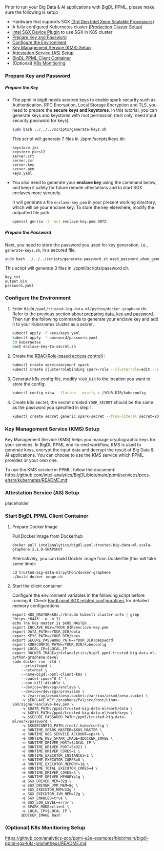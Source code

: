 Prior to run your Big Data & AI applications with BigDL PPML, please make sure the following is setup

* Hardware that supports SGX [(3rd Gen Intel Xeon Scalable Processors)](https://www.intel.com/content/www/us/en/products/docs/processors/xeon/3rd-gen-xeon-scalable-processors-brief.html)
* A fully configured Kubernetes cluster [(Production Cluster Setup)](https://kubernetes.io/docs/setup/production-environment/#production-cluster-setup)
* [Intel SGX Device Plugin](https://bigdl.readthedocs.io/en/latest/doc/PPML/QuickStart/deploy_intel_sgx_device_plugin_for_kubernetes.html) to use SGX in K8S cluster
* [Prepare Key and Password](#prepare-key-and-password)
* [Configure the Environment](#configure-the-environment)
* [Key Management Service (KMS) Setup](#key-management-service-kms-setup)
* [Attestation Service (AS) Setup](#attestation-service-as-setup)
* [BigDL PPML Client Container](#start-bigdl-ppml-client-container)
* (Optional) [K8s Monitioring](#optional-k8s-monitioring-setup)

### Prepare Key and Password

##### Prepare the Key

  * The ppml in bigdl needs secured keys to enable spark security such as Authentication, RPC Encryption, Local Storage Encryption and TLS, you need to prepare the **secure keys and keystores**. In this tutorial, you can generate keys and keystores with root permission (test only, need input security password for keys).

      ```bash
      sudo bash ../../../scripts/generate-keys.sh
      ```
      This script will generate 7 files in ./ppml/scripts/keys dir.
      ```
      keystore.jks
      keystore.pkcs12
      server.crt
      server.csr
      server.key
      server.pem
      keys.yaml
      ```

  * You also need to generate your **enclave key** using the command below, and keep it safely for future remote attestations and to start SGX enclaves more securely.

      It will generate a file `enclave-key.pem` in your present working directory, which will be your enclave key. To store the key elsewhere, modify the outputted file path.

      ```bash
      openssl genrsa -3 -out enclave-key.pem 3072
      ```

##### Prepare the Password

  Next, you need to store the password you used for key generation, i.e., `generate-keys.sh`, in a secured file.

  ```bash
  sudo bash ../../../scripts/generate-password.sh used_password_when_generate_keys
  ```
  This script will generate 3 files in ./ppml/scripts/password dir.
  ```
  key.txt
  output.bin
  password.yaml
  ```
### Configure the Environment

1. Enter `BigDL/ppml/trusted-big-data-ml/python/docker-graphene` dir. Refer to the previous section about [preparing data, key and password](#prepare-data-key-and-password). Then run the following commands to generate your enclave key and add it to your Kubernetes cluster as a secret. 

    ```bash
    kubectl apply -f keys/keys.yaml
    kubectl apply -f password/password.yaml
    cd kubernetes
    bash enclave-key-to-secret.sh
    ```
2. Create the [RBAC(Role-based access control)](https://spark.apache.org/docs/latest/running-on-kubernetes.html#rbac) :

    ```bash
    kubectl create serviceaccount spark
    kubectl create clusterrolebinding spark-role --clusterrole=edit --serviceaccount=default:spark --namespace=default
    ```

3. Generate k8s config file, modify `YOUR_DIR` to the location you want to store the config:

    ```bash
    kubectl config view --flatten --minify > /YOUR_DIR/kubeconfig
    ```
4. Create k8s secret, the secret created `YOUR_SECRET` should be the same as the password you specified in step 1:

    ```bash
    kubectl create secret generic spark-secret --from-literal secret=YOUR_SECRET
    ```

### Key Management Service (KMS) Setup
Key Management Service (KMS) helps you manage cryptographic keys for your services. In BigDL PPML end-to-end workflow, KMS is used to generate keys, encrypt the input data and decrypt the result of Big Data & AI applications. You can choose to use the KMS service which PPML provides or your own one.

To use the KMS service in PPML, follow the document: https://github.com/intel-analytics/BigDL/blob/main/ppml/services/pccs-ehsm/kubernetes/README.md

### Attestation Service (AS) Setup
placeholder





### Start BigDL PPML Client Container
1. Prepare Docker Image

    Pull Docker image from Dockerhub
    ```
    docker pull intelanalytics/bigdl-ppml-trusted-big-data-ml-scala-graphene:2.1.0-SNAPSHOT
    ```

    Alternatively, you can build Docker image from Dockerfile (this will take some time):
    ```
    cd trusted-big-data-ml/python/docker-graphene
    ./build-docker-image.sh
    ```
    
2. Start the client container
    
    Configure the environment variables in the following script before running it. Check [Bigdl ppml SGX related configurations](https://github.com/intel-analytics/BigDL/tree/main/ppml/trusted-big-data-ml/python/docker-graphene#1-bigdl-ppml-sgx-related-configurations) for detailed memory configurations.
    ```
    export K8S_MASTER=k8s://$(sudo kubectl cluster-info | grep 'https.*6443' -o -m 1)
    echo The k8s master is $K8S_MASTER .
    export ENCLAVE_KEY=/YOUR_DIR/enclave-key.pem
    export DATA_PATH=/YOUR_DIR/data
    export KEYS_PATH=/YOUR_DIR/keys
    export SECURE_PASSWORD_PATH=/YOUR_DIR/password
    export KUBECONFIG_PATH=/YOUR_DIR/kubeconfig
    export LOCAL_IP=$LOCAL_IP
    export DOCKER_IMAGE=intelanalytics/bigdl-ppml-trusted-big-data-ml-python-graphene:devel
    sudo docker run -itd \
        --privileged \
        --net=host \
        --name=bigdl-ppml-client-k8s \
        --cpuset-cpus="0-4" \
        --oom-kill-disable \
        --device=/dev/sgx/enclave \
        --device=/dev/sgx/provision \
        -v /var/run/aesmd/aesm.socket:/var/run/aesmd/aesm.socket \
        -v $ENCLAVE_KEY:/graphene/Pal/src/host/Linux-SGX/signer/enclave-key.pem \
        -v $DATA_PATH:/ppml/trusted-big-data-ml/work/data \
        -v $KEYS_PATH:/ppml/trusted-big-data-ml/work/keys \
        -v $SECURE_PASSWORD_PATH:/ppml/trusted-big-data-ml/work/password \
        -v $KUBECONFIG_PATH:/root/.kube/config \
        -e RUNTIME_SPARK_MASTER=$K8S_MASTER \
        -e RUNTIME_K8S_SERVICE_ACCOUNT=spark \
        -e RUNTIME_K8S_SPARK_IMAGE=$DOCKER_IMAGE \
        -e RUNTIME_DRIVER_HOST=$LOCAL_IP \
        -e RUNTIME_DRIVER_PORT=54321 \
        -e RUNTIME_DRIVER_CORES=1 \
        -e RUNTIME_EXECUTOR_INSTANCES=1 \
        -e RUNTIME_EXECUTOR_CORES=8 \
        -e RUNTIME_EXECUTOR_MEMORY=1g \
        -e RUNTIME_TOTAL_EXECUTOR_CORES=4 \
        -e RUNTIME_DRIVER_CORES=4 \
        -e RUNTIME_DRIVER_MEMORY=1g \
        -e SGX_DRIVER_MEM=32g \
        -e SGX_DRIVER_JVM_MEM=8g \
        -e SGX_EXECUTOR_MEM=32g \
        -e SGX_EXECUTOR_JVM_MEM=12g \
        -e SGX_ENABLED=true \
        -e SGX_LOG_LEVEL=error \
        -e SPARK_MODE=client \
        -e LOCAL_IP=$LOCAL_IP \
        $DOCKER_IMAGE bash
    ```

### (Optional) K8s Monitioring Setup
https://github.com/analytics-zoo/ppml-e2e-examples/blob/main/bigdl-ppml-sgx-k8s-prometheus/README.md
